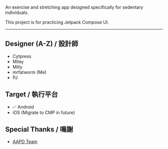 An exercise and stretching app designed specifically for sedentary individuals.

This project is for practicing Jetpack Compose UI.

---
## Designer (A-Z) / 設計師
- Cytpress
- Miley
- Milly
- mrfatworm (Me)
- PJ

## Target / 執行平台
- ✅ Android 
- iOS (Migrate to CMP in future)

## Special Thanks / 鳴謝
* [AAPD Team](https://medium.com/as-a-product-designer)
